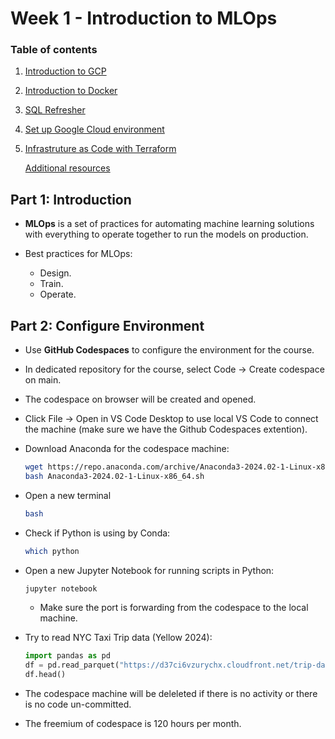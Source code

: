 # Week 1 - Introduction to MLOps

### Table of contents

1. [Introduction to GCP](#part-1)
2. [Introduction to Docker](#part-2)
3. [SQL Refresher](#part-3)
4. [Set up Google Cloud environment](#part-4)
5. [Infrastruture as Code with Terraform](#part-5)

    [Additional resources](#resource)

## Part 1: Introduction <a id='part-1'></a>

+ **MLOps** is a set of practices for automating machine learning solutions with everything to operate together to run the models on production.

+ Best practices for MLOps: 
  + Design.
  + Train.
  + Operate.


## Part 2: Configure Environment <a id='part-2'></a>

+ Use **GitHub Codespaces** to configure the environment for the course.
+ In dedicated repository for the course, select Code -> Create codespace on main. 
+ The codespace on browser will be created and opened.
+ Click File -> Open in VS Code Desktop to use local VS Code to connect the machine (make sure we have the Github Codespaces extention).

+ Download Anaconda for the codespace machine:
  ```bash
  wget https://repo.anaconda.com/archive/Anaconda3-2024.02-1-Linux-x86_64.sh
  bash Anaconda3-2024.02-1-Linux-x86_64.sh 
  ```

+ Open a new terminal
  ```bash
  bash
  ```

+ Check if Python is using by Conda: 

  ```bash
  which python
  ```

+ Open a new Jupyter Notebook for running scripts in Python:
  ```bash
  jupyter notebook
  ```
  + Make sure the port is forwarding from the codespace to the local machine.

+ Try to read NYC Taxi Trip data (Yellow 2024):

  ```python
  import pandas as pd
  df = pd.read_parquet("https://d37ci6vzurychx.cloudfront.net/trip-data/yellow_tripdata_2024-01.parquet")
  df.head()
  ```

+ The codespace machine will be deleleted if there is no activity or there is no code un-committed.

+ The freemium of codespace is 120 hours per month.
